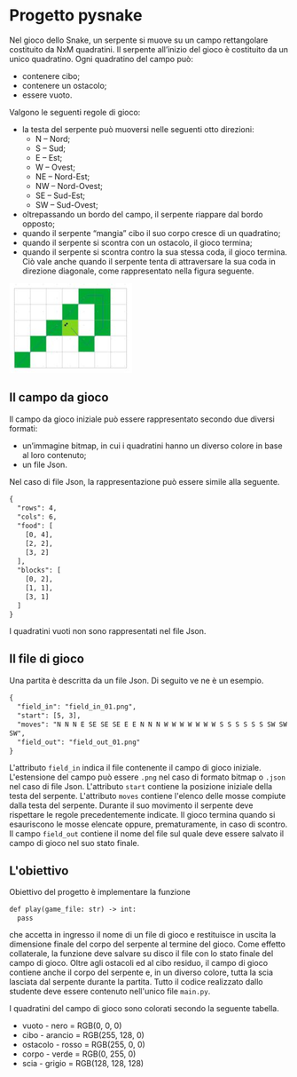 # Progetto pysnake

Nel gioco dello Snake, un serpente si muove su un campo rettangolare costituito da NxM quadratini. Il serpente all’inizio del gioco è costituito da un unico quadratino. Ogni quadratino del campo può:
* contenere cibo;
* contenere un ostacolo;
* essere vuoto.

Valgono le seguenti regole di gioco:
* la testa del serpente può muoversi nelle seguenti otto direzioni:
    * N – Nord;
    * S – Sud;
    * E – Est;
    * W – Ovest;
    * NE – Nord-Est;
    * NW – Nord-Ovest;
    * SE – Sud-Est;
    * SW – Sud-Ovest;
* oltrepassando un bordo del campo, il serpente riappare dal bordo opposto;
* quando il serpente “mangia” cibo il suo corpo cresce di un quadratino;
* quando il serpente si scontra con un ostacolo, il gioco termina;
* quando il serpente si scontra contro la sua stessa coda, il gioco termina. Ciò vale anche quando il serpente tenta di attraversare la sua coda in direzione diagonale, come rappresentato nella figura seguente.

![Crossing attempt](cross.jpg "Crossing attempt")

## Il campo da gioco

Il campo da gioco iniziale può essere rappresentato secondo due diversi formati:
* un’immagine bitmap, in cui i quadratini hanno un diverso colore in base al loro contenuto;
* un file Json.

Nel caso di file Json, la rappresentazione può essere simile alla seguente.

```
{
  "rows": 4,
  "cols": 6,
  "food": [
    [0, 4],
    [2, 2],
    [3, 2]
  ],
  "blocks": [
    [0, 2],
    [1, 1],
    [3, 1]
  ]
}
```	

I quadratini vuoti non sono rappresentati nel file Json.

## Il file di gioco

Una partita è descritta da un file Json. Di seguito ve ne è un esempio.

```
{
  "field_in": "field_in_01.png",
  "start": [5, 3],
  "moves": "N N N E SE SE SE E E N N N W W W W W W W S S S S S S SW SW SW",
  "field_out": "field_out_01.png"
}
```

L'attributo `field_in` indica il file contenente il campo di gioco iniziale. L'estensione del campo può essere `.png` nel caso di formato bitmap o `.json` nel caso di file Json. L'attributo `start` contiene la posizione iniziale della testa del serpente. L'attributo `moves` contiene l'elenco delle mosse compiute dalla testa del serpente. Durante il suo movimento il serpente deve rispettare le regole precedentemente indicate. Il gioco termina quando si esauriscono le mosse elencate oppure, prematuramente, in caso di scontro. Il campo `field_out` contiene il nome del file sul quale deve essere salvato il campo di gioco nel suo stato finale.

## L'obiettivo

Obiettivo del progetto è implementare la funzione

```
def play(game_file: str) -> int:
  pass
```

che accetta in ingresso il nome di un file di gioco e restituisce in uscita la dimensione finale del corpo del serpente al termine del gioco. Come effetto collaterale, la funzione deve salvare su disco il file con lo stato finale del campo di gioco. Oltre agli ostacoli ed al cibo residuo, il campo di gioco contiene anche il corpo del serpente e, in un diverso colore, tutta la scia lasciata dal serpente durante la partita. Tutto il codice realizzato dallo studente deve essere contenuto nell'unico file `main.py`.

I quadratini del campo di gioco sono colorati secondo la seguente tabella.

* vuoto - nero = RGB(0, 0, 0)
* cibo - arancio = RGB(255, 128, 0)
* ostacolo - rosso = RGB(255, 0, 0)
* corpo - verde = RGB(0, 255, 0)
* scia - grigio = RGB(128, 128, 128)